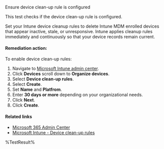 Ensure device clean-up rule is configured

This test checks if the device clean-up rule is configured.

Set your Intune device cleanup rules to delete Intune MDM enrolled devices that appear inactive, stale, or unresponsive. Intune applies cleanup rules immediately and continuously so that your device records remain current.

#### Remediation action:

To enable device clean-up rules:
1. Navigate to [Microsoft Intune admin center](https://intune.microsoft.com).
2. Click **Devices** scroll down to **Organize devices**.
3. Select **Device clean-up rules**.
4. Select **Create**.
5. Set **Name** and **Platfrom**.
6. Enter **30 days or more** depending on your organizational needs.
7. Click **Next**.
8. Click **Create**.

#### Related links

* [Microsoft 365 Admin Center](https://admin.microsoft.com)
* [Microsoft Intune - Device clean-up rules](https://intune.microsoft.com/?ref=AdminCenter#view/Microsoft_Intune_DeviceSettings/DevicesMenu/~/deviceCleanUp)

<!--- Results --->
%TestResult%